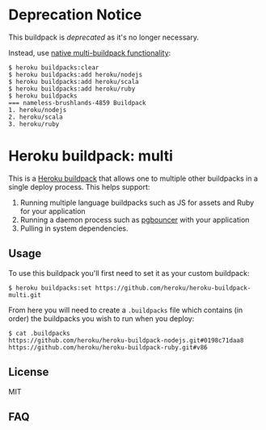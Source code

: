# Deprecation Notice

This buildpack is *deprecated* as it's no longer necessary.

Instead, use [native multi-buildpack functionality](https://devcenter.heroku.com/articles/using-multiple-buildpacks-for-an-app):

```
$ heroku buildpacks:clear
$ heroku buildpacks:add heroku/nodejs
$ heroku buildpacks:add heroku/scala
$ heroku buildpacks:add heroku/ruby
$ heroku buildpacks
=== nameless-brushlands-4859 Buildpack
1. heroku/nodejs
2. heroku/scala
3. heroku/ruby
```

# Heroku buildpack: multi

This is a [Heroku buildpack](http://devcenter.heroku.com/articles/buildpacks) that
allows one to multiple other buildpacks in a single deploy process. This helps support:

1. Running multiple language buildpacks such as JS for assets and Ruby for your application
2. Running a daemon process such as [pgbouncer](https://github.com/heroku/heroku-buildpack-pgbouncer) with your application
3. Pulling in system dependencies.

## Usage

To use this buildpack you'll first need to set it as your custom buildpack:

    $ heroku buildpacks:set https://github.com/heroku/heroku-buildpack-multi.git

From here you will need to create a `.buildpacks` file which contains (in order) the buildpacks you wish to run when you deploy:

    $ cat .buildpacks
    https://github.com/heroku/heroku-buildpack-nodejs.git#0198c71daa8
    https://github.com/heroku/heroku-buildpack-ruby.git#v86

## License

MIT

## FAQ
